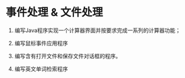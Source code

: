 # 事件处理 & 文件处理

1. 编写Java程序实现一个计算器界面并按要求完成一系列的计算器功能；

2. 编写鼠标事件应用程序

3. 编写含有打开文件和保存文件对话框的程序。

4. 编写英文单词检索程序

